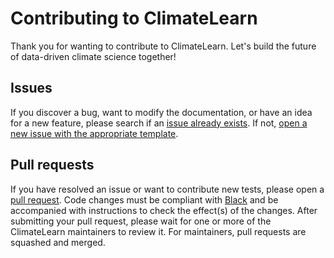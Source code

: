 # Contributing to ClimateLearn

Thank you for wanting to contribute to ClimateLearn. Let's build the future of data-driven climate science together!

## Issues

If you discover a bug, want to modify the documentation, or have an idea for a new feature, please search if an [issue already exists](https://github.com/aditya-grover/climate-learn/issues). If not, [open a new issue with the appropriate template](https://github.com/aditya-grover/climate-learn/issues/new/choose).

## Pull requests

If you have resolved an issue or want to contribute new tests, please open a [pull request](https://github.com/aditya-grover/climate-learn/pulls). Code changes must be compliant with [Black](https://black.readthedocs.io/en/stable/) and be accompanied with instructions to check the effect(s) of the changes. After submitting your pull request, please wait for one or more of the ClimateLearn maintainers to review it. For maintainers, pull requests are squashed and merged.